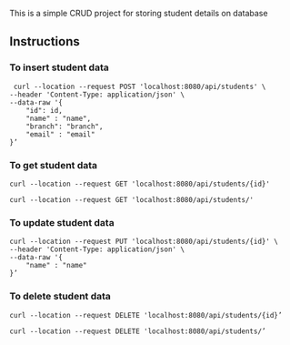 This is a simple CRUD project for storing student details on database 

## Instructions

### To insert student data

```
 curl --location --request POST 'localhost:8080/api/students' \
--header 'Content-Type: application/json' \
--data-raw '{
    "id": id,
    "name" : "name",
    "branch": "branch",
    "email" : "email"
}’
```
### To get student data

```
curl --location --request GET 'localhost:8080/api/students/{id}'

curl --location --request GET 'localhost:8080/api/students/'
```

### To update student data

```
curl --location --request PUT 'localhost:8080/api/students/{id}' \
--header 'Content-Type: application/json' \
--data-raw '{
    "name" : "name"
}’
```

### To delete student data

```
curl --location --request DELETE 'localhost:8080/api/students/{id}’

curl --location --request DELETE 'localhost:8080/api/students/’
```
